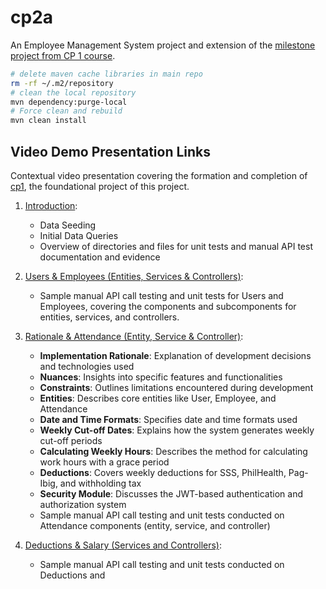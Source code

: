 # cp2a

An Employee Management System project and extension of the [milestone project from CP 1 course](https://github.com/imperionite/cp1).

```sh
# delete maven cache libraries in main repo
rm -rf ~/.m2/repository
# clean the local repository
mvn dependency:purge-local
# Force clean and rebuild
mvn clean install
```

## Video Demo Presentation Links

Contextual video presentation covering the formation and completion of [cp1](https://github.com/imperionite/cp1), the foundational project of this project.

1. [Introduction](https://drive.google.com/file/d/16D1UGsFjzkn4qWhFfcgbQ1BDlcs-8aLl/view?usp=sharing):

   - Data Seeding
   - Initial Data Queries
   - Overview of directories and files for unit tests and manual API test documentation and evidence

2. [Users & Employees (Entities, Services & Controllers)](https://drive.google.com/file/d/1QDkbGKmTv32KfKU3rA0V-MlyhirB49wf/view?usp=share_link):

   - Sample manual API call testing and unit tests for Users and Employees, covering the components and subcomponents for entities, services, and controllers.

3. [Rationale & Attendance (Entity, Service & Controller)](https://drive.google.com/file/d/1V6yHL6fNtRrnQCXOhIPY5Bd_wbTTLv7i/view?usp=sharing):

   - **Implementation Rationale**: Explanation of development decisions and technologies used
   - **Nuances**: Insights into specific features and functionalities
   - **Constraints**: Outlines limitations encountered during development
   - **Entities**: Describes core entities like User, Employee, and Attendance
   - **Date and Time Formats**: Specifies date and time formats used
   - **Weekly Cut-off Dates**: Explains how the system generates weekly cut-off periods
   - **Calculating Weekly Hours**: Describes the method for calculating work hours with a grace period
   - **Deductions**: Covers weekly deductions for SSS, PhilHealth, Pag-Ibig, and withholding tax
   - **Security Module**: Discusses the JWT-based authentication and authorization system
   - Sample manual API call testing and unit tests conducted on Attendance components (entity, service, and controller)

4. [Deductions & Salary (Services and Controllers)](https://drive.google.com/file/d/1sXQIKb8P6Ru19t9mAtocMS4tniD0M0W4/view?usp=sharing):
   - Sample manual API call testing and unit tests conducted on Deductions and
